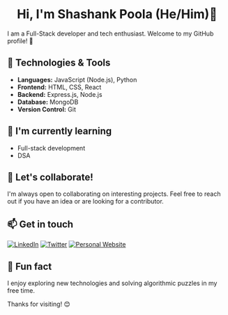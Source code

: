 <div align="center">

#  Hi, I'm Shashank Poola (He/Him)👋
</div>

I am a Full-Stack developer and tech enthusiast. Welcome to my GitHub profile! 🚀

## 🔧 Technologies & Tools

- **Languages:** JavaScript (Node.js), Python
- **Frontend:** HTML, CSS, React
- **Backend:** Express.js, Node.js
- **Database:** MongoDB
- **Version Control:** Git

## 🌱 I'm currently learning

- Full-stack development
- DSA

## 👯 Let's collaborate!

I'm always open to collaborating on interesting projects. Feel free to reach out if you have an idea or are looking for a contributor.

## 📫 Get in touch

[![LinkedIn](https://img.shields.io/badge/LinkedIn-Connect-blue?style=social&logo=linkedin)](https://www.linkedin.com/in/shashank-poola/)
[![Twitter](https://img.shields.io/badge/Twitter-Follow-blue?style=social&logo=twitter)](https://twitter.com/Shanktwt)
[![Personal Website](https://img.shields.io/badge/Website-Visit-green?style=social&logo=google-chrome)](https://www.shashankpoola.me)

## 🌟 Fun fact

I enjoy exploring new technologies and solving algorithmic puzzles in my free time.

Thanks for visiting! 😊

</div>


